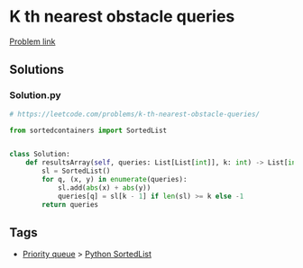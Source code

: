 # K th nearest obstacle queries

[Problem link](https://leetcode.com/problems/k-th-nearest-obstacle-queries/)

## Solutions


### Solution.py
```py
# https://leetcode.com/problems/k-th-nearest-obstacle-queries/

from sortedcontainers import SortedList


class Solution:
    def resultsArray(self, queries: List[List[int]], k: int) -> List[int]:
        sl = SortedList()
        for q, (x, y) in enumerate(queries):
            sl.add(abs(x) + abs(y))
            queries[q] = sl[k - 1] if len(sl) >= k else -1
        return queries
```
## Tags

* [Priority queue](/Collections/priority-queue.md#priority-queue) > [Python SortedList](/Collections/priority-queue.md#python-sortedlist)
